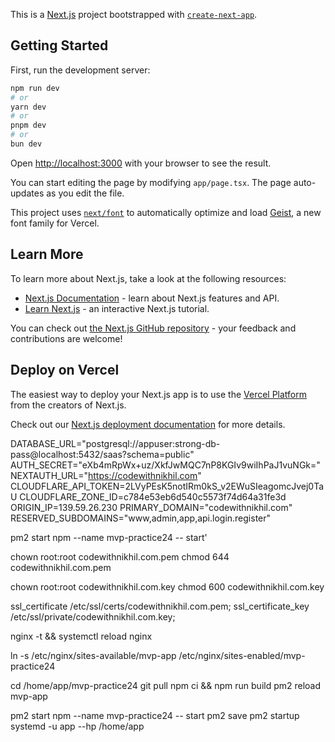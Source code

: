 This is a [Next.js](https://nextjs.org) project bootstrapped with [`create-next-app`](https://nextjs.org/docs/app/api-reference/cli/create-next-app).

## Getting Started

First, run the development server:

```bash
npm run dev
# or
yarn dev
# or
pnpm dev
# or
bun dev
```

Open [http://localhost:3000](http://localhost:3000) with your browser to see the result.

You can start editing the page by modifying `app/page.tsx`. The page auto-updates as you edit the file.

This project uses [`next/font`](https://nextjs.org/docs/app/building-your-application/optimizing/fonts) to automatically optimize and load [Geist](https://vercel.com/font), a new font family for Vercel.

## Learn More

To learn more about Next.js, take a look at the following resources:

- [Next.js Documentation](https://nextjs.org/docs) - learn about Next.js features and API.
- [Learn Next.js](https://nextjs.org/learn) - an interactive Next.js tutorial.

You can check out [the Next.js GitHub repository](https://github.com/vercel/next.js) - your feedback and contributions are welcome!

## Deploy on Vercel

The easiest way to deploy your Next.js app is to use the [Vercel Platform](https://vercel.com/new?utm_medium=default-template&filter=next.js&utm_source=create-next-app&utm_campaign=create-next-app-readme) from the creators of Next.js.

Check out our [Next.js deployment documentation](https://nextjs.org/docs/app/building-your-application/deploying) for more details.

DATABASE_URL="postgresql://appuser:strong-db-pass@localhost:5432/saas?schema=public"
AUTH_SECRET="eXb4mRpWx+uz/XkfJwMQC7nP8KGIv9wiIhPaJ1vuNGk="
NEXTAUTH_URL="https://codewithnikhil.com"
CLOUDFLARE_API_TOKEN=2LVyPEsK5notIRm0kS_v2EWuSIeagomcJvej0TaU
CLOUDFLARE_ZONE_ID=c784e53eb6d540c5573f74d64a31fe3d
ORIGIN_IP=139.59.26.230
PRIMARY_DOMAIN="codewithnikhil.com"
RESERVED_SUBDOMAINS="www,admin,app,api.login.register"

pm2 start npm --name mvp-practice24 -- start'

chown root:root codewithnikhil.com.pem
chmod 644 codewithnikhil.com.pem

chown root:root codewithnikhil.com.key
chmod 600 codewithnikhil.com.key

ssl_certificate /etc/ssl/certs/codewithnikhil.com.pem;
ssl_certificate_key /etc/ssl/private/codewithnikhil.com.key;

nginx -t && systemctl reload nginx

ln -s /etc/nginx/sites-available/mvp-app /etc/nginx/sites-enabled/mvp-practice24

cd /home/app/mvp-practice24
git pull
npm ci && npm run build
pm2 reload mvp-app

pm2 start npm --name mvp-practice24 -- start
pm2 save
pm2 startup systemd -u app --hp /home/app
